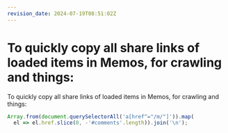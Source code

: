 ```yaml
---
revision_date: 2024-07-19T08:51:02Z
---
```

# To quickly copy all share links of loaded items in Memos, for crawling and things:
To quickly copy all share links of loaded items in Memos, for crawling and things:
```js
Array.from(document.querySelectorAll('a[href^="/m/"]')).map(
  el => el.href.slice(0, -'#comments'.length)).join('\n');
```